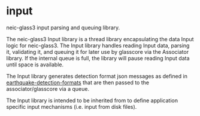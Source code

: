 # input
neic-glass3 input parsing and queuing library.

The neic-glass3 Input library is a thread library encapsulating the data Input logic
for neic-glass3. The Input library handles reading Input data, parsing it,
validating it, and queuing it for later use by glasscore via the Associator
library. If the internal queue is full, the library will pause reading Input data
until space is available.

The Input library generates detection format json messages as defined in
[earthquake-detection-formats](https://github.com/usgs/earthquake-detection-formats/tree/master/format-docs)
that are then passed to the associator/glasscore via a queue.

The Input library is intended to be inherited from to define application specific
input mechanisms (i.e. input from disk files).
